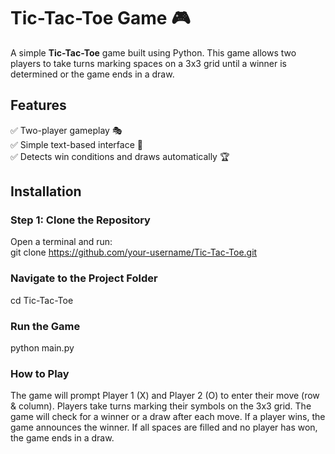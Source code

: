 # Tic-Tac-Toe Game 🎮  

A simple **Tic-Tac-Toe** game built using Python. This game allows two players to take turns marking spaces on a 3x3 grid until a winner is determined or the game ends in a draw.  

## Features  
✅ Two-player gameplay 🎭  
✅ Simple text-based interface 📜  
✅ Detects win conditions and draws automatically 🏆  

## Installation  
### **Step 1: Clone the Repository**  
Open a terminal and run:  
git clone https://github.com/your-username/Tic-Tac-Toe.git
### Navigate to the Project Folder
cd Tic-Tac-Toe
### Run the Game
python main.py
### How to Play
The game will prompt Player 1 (X) and Player 2 (O) to enter their move (row & column).
Players take turns marking their symbols on the 3x3 grid.
The game will check for a winner or a draw after each move.
If a player wins, the game announces the winner. If all spaces are filled and no player has won, the game ends in a draw.
